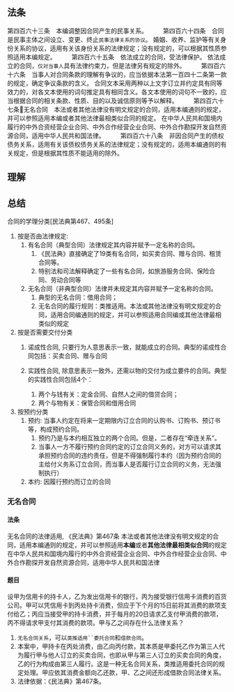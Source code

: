 ## 法条
第四百六十三条　本编调整因合同产生的民事关系。
　　
第四百六十四条　合同是民事主体之间设立、变更、终止`民事法律关系的协议`。
婚姻、收养、监护等有关身份关系的协议，适用有关该身份关系的法律规定；没有规定的，可以根据其性质参照适用本编规定。
　　
第四百六十五条　依法成立的合同，受法律保护。
依法成立的合同，`仅对当事人`具有法律约束力，但是法律另有规定的除外。
　　
第四百六十六条　当事人对合同条款的理解有争议的，应当依据本法第一百四十二条第一款的规定，确定争议条款的含义。
合同文本采用两种以上文字订立并约定具有同等效力的，对各文本使用的词句推定具有相同含义。各文本使用的词句不一致的，应当根据合同的相关条款、性质、目的以及诚信原则等予以解释。
　　
第四百六十七条🔴无名合同　本法或者其他法律没有明文规定的合同，适用本编通则的规定，并可以参照适用本编或者其他法律最相类似合同的规定。
在中华人民共和国境内履行的中外合资经营企业合同、中外合作经营企业合同、中外合作勘探开发自然资源合同，适用中华人民共和国法律。
　　
第四百六十八条　非因合同产生的债权债务关系，适用有关该债权债务关系的法律规定；没有规定的，适用本编通则的有关规定，但是根据其性质不能适用的除外。


## 理解


## 总结
合同的学理分类[民法典第467、495条]
1. 按是否由法律规定:
    1. 有名合同（典型合同）法律规定其内容并赋予一定名称的合同。
        1. 《民法典》直接确定了19类有名合同，如买卖合同、赠与合同、租赁合同等。
        2. 特别法和司法解释确定了一些有名合同，如旅游服务合同、保险合同、劳动合同等
    2. 无名合同（非典型合同）法律并未规定其内容并赋予一定名称的合同。
        1. 典型的无名合同：借用合同；
        2. 无名合同的履行规则：类推适用。本法或其他法律没有明文规定的合同，适用合同编通则的规定，并可以参照适用合同编或其他法律最相类似的规定
2. 按是否需要交付分类
    1. 诺成性合同, 只要行为人意思表示一致，就能成立的合同。典型的诺成性合同包括：买卖合同、赠与合同

    2. 实践性合同, 除意思表示一致外，还需以物的交付为成立要件的合同。典型的实践性合同包括4个：
        1. 两个与钱有关：定金合同、自然人之间的借贷合同；
        2. 两个与物有关：保管合同和借用合同
3. 按预约分类
    1. 预约: 当事人约定在将来一定期限内订立合同的认购书、订购书、预订书等，构成预约合同。
        1. 预约乃是与本约相互独立的两个合同。但是，二者存在“牵连关系”。
        2. 当事人一方不履行预约合同约定的订立合同义务的，对方可以请求其承担预约合同的违约责任，但是不得强制履行本约（因为预约合同的主给付义务系订立合同，而当事人是否履行订立合同的义务，无法强制执行）
    2. 本约: 因履行预约而订立的合同


### 无名合同

#### 法条
无名合同的法律适用, 《民法典》第467条
本法或者其他法律没有明文规定的合同，适用本编通则的规定，并可以参照适用**本编**或者**其他法律最相类似合同**的规定
在中华人民共和国境内履行的中外合资经营企业合同、中外合作经营企业合同、中外合作勘探开发自然资源合同，适用中华人民共和国法律

#### 题目
设甲为信用卡的持卡人，乙为发出信用卡的银行，丙为接受银行信用卡消费的百货公司。甲可以凭信用卡到丙处持卡消费，但应于下个月的15日前将其消费的款项支付给乙；丙应当接受甲的持卡消费，并于每月的20日请求乙支付甲消费的款项，丙不得请求甲支付其消费的款项。甲与乙之间存在什么法律关系？

1. `无名合同关系`，可以`类推适用``委托合同`和`借款合同`。
2. 本案中，甲持卡在丙处消费，由乙向丙付款，其本质是甲委托乙作为第三人代为履行甲与他人订立的买卖合同，也即从甲与第三人订立的买卖合同的角度，乙的行为构成由第三人履行。这是一种无名合同关系，类推适用委托合同的规定处理。甲应依其消费金额向乙还款，甲、乙之间还形成借款合同法律关系。
3. 法律依据：《民法典》第467条。







